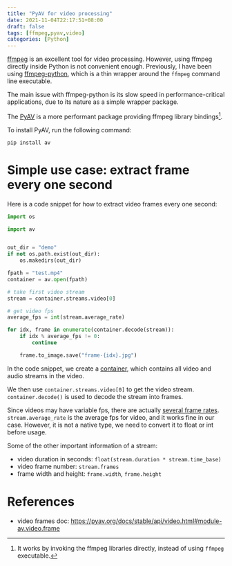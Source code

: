 ```yaml
---
title: "PyAV for video processing"
date: 2021-11-04T22:17:51+08:00
draft: false
tags: [ffmpeg,pyav,video]
categories: [Python]
---
```


[ffmpeg](https://www.ffmpeg.org/) is an excellent tool for video processing.
However, using ffmpeg directly inside Python is not convenient enough.
Previously, I have been using [ffmpeg-python](https://github.com/kkroening/ffmpeg-python), which is a thin wrapper around the `ffmpeg` command line executable.

<!--more-->

The main issue with ffmpeg-python is its slow speed in performance-critical applications,
due to its nature as a simple wrapper package.

The [PyAV](https://github.com/PyAV-Org/PyAV) is a more performant package providing ffmpeg library bindings[^1].

To install PyAV, run the following command:

```
pip install av
```

# Simple use case: extract frame every one second

Here is a code snippet for how to extract video frames every one second:

```python
import os

import av


out_dir = "demo"
if not os.path.exist(out_dir):
    os.makedirs(out_dir)

fpath = "test.mp4"
container = av.open(fpath)

# take first video stream
stream = container.streams.video[0]

# get video fps
average_fps = int(stream.average_rate)

for idx, frame in enumerate(container.decode(stream)):
    if idx % average_fps != 0:
        continue

    frame.to_image.save("frame-{idx}.jpg")
```

In the code snippet, we create a [container](https://pyav.org/docs/stable/api/container.html#input-containers), which contains all video and audio streams in the video.

We then use `container.streams.video[0]` to get the video stream.
`container.decode()` is used to decode the stream into frames.

Since videos may have variable fps, there are actually [several frame rates](https://pyav.org/docs/develop/api/stream.html#frame-rates).
`stream.average_rate` is the average fps for video, and it works fine in our case.
However, it is not a native type, we need to convert it to float or int before usage.

Some of the other important information of a stream:

+ video duration in seconds: `float(stream.duration * stream.time_base)`
+ video frame number: `stream.frames`
+ frame width and height: `frame.width`, `frame.height`

# References

+ video frames doc: https://pyav.org/docs/stable/api/video.html#module-av.video.frame

[^1]: It works by invoking the ffmpeg libraries directly, instead of using `ffmpeg` executable.
